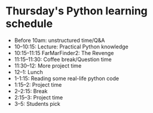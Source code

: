 # Thursday's Python learning schedule

* Before 10am: unstructured time/Q&A
* 10–10:15: Lecture: Practical Python knowledge
* 10:15–11:15 FarMarFinder2: The Revenge
* 11:15–11:30: Coffee break/Question time
* 11:30–12: More project time
* 12–1: Lunch
* 1-1:15: Reading some real-life python code
* 1:15–2: Project time
* 2–2:15: Break
* 2:15–3: Project time
* 3–5: Students pick